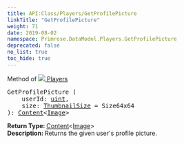 ```yaml
---
title: API:Class/Players/GetProfilePicture
linkTitle: "GetProfilePicture"
weight: 71
date: 2019-08-02
namespace: Primrose.DataModel.Players.GetProfilePicture
deprecated: false
no_list: true
toc_hide: true
---
```

Method of <a href="/docs/api-reference/Class/Players"><img src="/icons/silk/users.png"/>&nbsp;Players</a>
<pre class="method-declaration">
GetProfilePicture (
    userId: <a class="type" href="/docs/api-reference/System/Primitives#uint32">uint</a>,
    size: <a class="type" href="/docs/api-reference/Enum/ThumbnailSize">ThumbnailSize</a> = <a class="default-param int-param">Size64x64</a>
): <a class="type" href="/docs/api-reference/Misc/Content">Content</a><<a class="type" href="/docs/api-reference/Asset/Image">Image</a>></pre>
<b>Return Type: </b>
<a class="type" href="/docs/api-reference/Misc/Content">Content</a><<a class="type" href="/docs/api-reference/Asset/Image">Image</a>>
<br/>
<b>Description: </b>
Returns the given user's profile picture.

